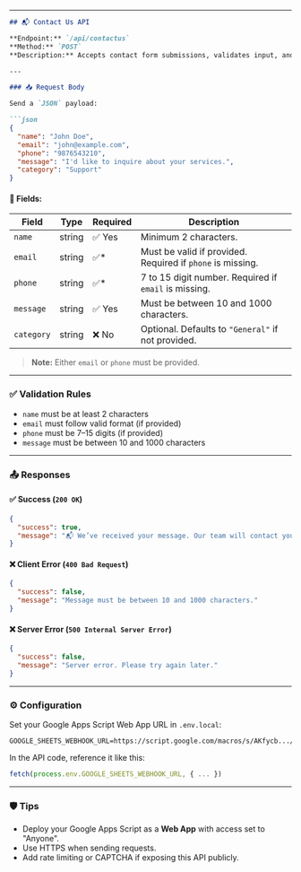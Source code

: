  
---

````markdown
## 📬 Contact Us API

**Endpoint:** `/api/contactus`  
**Method:** `POST`  
**Description:** Accepts contact form submissions, validates input, and sends the data to a Google Sheet via Google Apps Script.

---

### 📥 Request Body

Send a `JSON` payload:

```json
{
  "name": "John Doe",
  "email": "john@example.com",
  "phone": "9876543210",
  "message": "I'd like to inquire about your services.",
  "category": "Support"
}
````

#### 🔹 Fields:

| Field      | Type   | Required | Description                                                |
| ---------- | ------ | -------- | ---------------------------------------------------------- |
| `name`     | string | ✅ Yes    | Minimum 2 characters.                                      |
| `email`    | string | ✅\*      | Must be valid if provided. Required if `phone` is missing. |
| `phone`    | string | ✅\*      | 7 to 15 digit number. Required if `email` is missing.      |
| `message`  | string | ✅ Yes    | Must be between 10 and 1000 characters.                    |
| `category` | string | ❌ No     | Optional. Defaults to `"General"` if not provided.         |

> **Note:** Either `email` or `phone` must be provided.

---

### ✅ Validation Rules

* `name` must be at least 2 characters
* `email` must follow valid format (if provided)
* `phone` must be 7–15 digits (if provided)
* `message` must be between 10 and 1000 characters

---

### 📤 Responses

#### ✅ Success (`200 OK`)

```json
{
  "success": true,
  "message": "📬 We’ve received your message. Our team will contact you within 1 business day."
}
```

#### ❌ Client Error (`400 Bad Request`)

```json
{
  "success": false,
  "message": "Message must be between 10 and 1000 characters."
}
```

#### ❌ Server Error (`500 Internal Server Error`)

```json
{
  "success": false,
  "message": "Server error. Please try again later."
}
```

---

### ⚙️ Configuration

Set your Google Apps Script Web App URL in `.env.local`:

```env
GOOGLE_SHEETS_WEBHOOK_URL=https://script.google.com/macros/s/AKfycb.../exec
```

In the API code, reference it like this:

```js
fetch(process.env.GOOGLE_SHEETS_WEBHOOK_URL, { ... })
```

---

### 🛡️ Tips

* Deploy your Google Apps Script as a **Web App** with access set to "Anyone".
* Use HTTPS when sending requests.
* Add rate limiting or CAPTCHA if exposing this API publicly.

 
